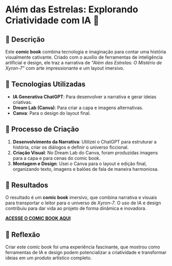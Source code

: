 # Além das Estrelas: Explorando Criatividade com IA 🌌  

## 📒 Descrição  
Este **comic book** combina tecnologia e imaginação para contar uma história visualmente cativante. Criado com o auxílio de ferramentas de inteligência artificial e design, ele traz a narrativa de *"Além das Estrelas: O Mistério de Xyron-7"* com arte impressionante e um layout imersivo.  

## 🤖 Tecnologias Utilizadas  
- **IA Generativa ChatGPT**: Para desenvolver a narrativa e gerar ideias criativas.  
- **Dream Lab (Canva)**: Para criar a capa e imagens alternativas.  
- **Canva**: Para o design do layout final.  

## 🧐 Processo de Criação  
1. **Desenvolvimento da Narrativa**: Utilizei o ChatGPT para estruturar a história, criar os diálogos e definir o universo ficcional.  
2. **Criação Visual**: No Dream Lab do Canva, foram produzidas imagens para a capa e para cenas do comic book.  
3. **Montagem e Design**: Usei o Canva para o layout e edição final, organizando texto, imagens e balões de fala de maneira harmoniosa.  

## 🚀 Resultados  
O resultado é um **comic book** imersivo, que combina narrativa e visuais para transportar o leitor para o universo de *Xyron-7*. O uso de IA e design contribuiu para dar vida ao projeto de forma dinâmica e inovadora.  

[**ACESSE O COMIC BOOK AQUI**](projeto/além-das-estrelas.pdf)  

## 💭 Reflexão  
Criar este comic book foi uma experiência fascinante, que mostrou como ferramentas de IA e design podem potencializar a criatividade e transformar ideias em um produto artístico completo.  

